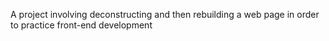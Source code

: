 A project involving deconstructing and then rebuilding a web page in order to practice front-end development